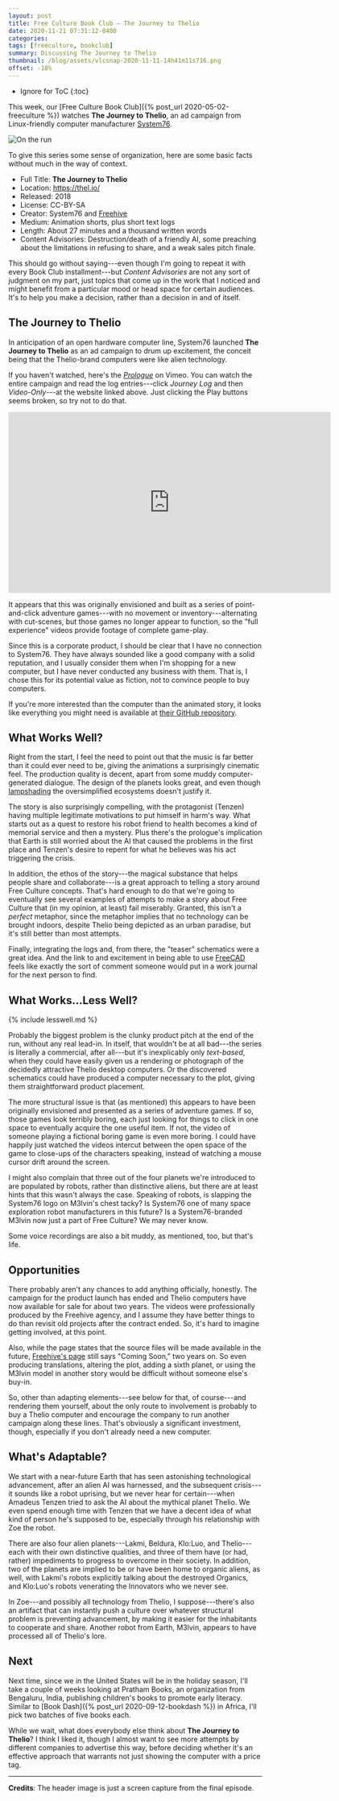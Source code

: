 ```yaml
---
layout: post
title: Free Culture Book Club — The Journey to Thelio
date: 2020-11-21 07:31:12-0400
categories:
tags: [freeculture, bookclub]
summary: Discussing The Journey to Thelio
thumbnail: /blog/assets/vlcsnap-2020-11-11-14h41m11s716.png
offset: -18%
---
```


* Ignore for ToC
{:toc}

This week, our [Free Culture Book Club]({% post_url 2020-05-02-freeculture %}) watches **The Journey to Thelio**, an ad campaign from Linux-friendly computer manufacturer [System76](https://system76.com/).

![On the run](/blog/assets/vlcsnap-2020-11-11-14h41m11s716.png "On the run")

To give this series some sense of organization, here are some basic facts without much in the way of context.

 * Full Title:  **The Journey to Thelio**
 * Location:  <https://thel.io/>
 * Released:  2018
 * License:  CC-BY-SA
 * Creator:  System76 and [Freehive](https://freehive.com/)
 * Medium:  Animation shorts, plus short text logs
 * Length:  About 27 minutes and a thousand written words
 * Content Advisories:  Destruction/death of a friendly AI, some preaching about the limitations in refusing to share, and a weak sales pitch finale.

This should go without saying---even though I'm going to repeat it with every Book Club installment---but *Content Advisories* are not any sort of judgment on my part, just topics that come up in the work that I noticed and might benefit from a particular mood or head space for certain audiences.  It's to help you make a decision, rather than a decision in and of itself.

## The Journey to Thelio

In anticipation of an open hardware computer line, System76 launched **The Journey to Thelio** as an ad campaign to drum up excitement, the conceit being that the Thelio-brand computers were like alien technology.

If you haven't watched, here's the [*Prologue*](https://vimeo.com/289974344) on Vimeo.  You can watch the entire campaign and read the log entries---click *Journey Log* and then *Video-Only*---at the website linked above.  Just clicking the Play buttons seems broken, so try not to do that.

<iframe
  src="https://player.vimeo.com/video/289974344?color=00b18e&title=0&byline=0&portrait=0"
  width="640"
  height="360"
  frameborder="0"
  allow="fullscreen"
  allowfullscreen
>
</iframe>

It appears that this was originally envisioned and built as a series of point-and-click adventure games---with no movement or inventory---alternating with cut-scenes, but those games no longer appear to function, so the "full experience" videos provide footage of complete game-play.

Since this is a corporate product, I should be clear that I have no connection to System76.  They have always sounded like a good company with a solid reputation, and I usually consider them when I'm shopping for a new computer, but I have never conducted any business with them.  That is, I chose this for its potential value as fiction, not to convince people to buy computers.

If you're more interested than the computer than the animated story, it looks like everything you might need is available at [their GitHub repository](https://github.com/system76/thelio/).

## What Works Well?

Right from the start, I feel the need to point out that the music is far better than it could ever need to be, giving the animations a surprisingly cinematic feel.  The production quality is decent, apart from some muddy computer-generated dialogue.  The design of the planets looks great, and even though [lampshading](https://tvtropes.org/pmwiki/pmwiki.php/Main/LampshadeHanging) the oversimplified ecosystems doesn't justify it.

The story is also surprisingly compelling, with the protagonist (Tenzen) having multiple legitimate motivations to put himself in harm's way.  What starts out as a quest to restore his robot friend to health becomes a kind of memorial service and then a mystery.  Plus there's the prologue's implication that Earth is still worried about the AI that caused the problems in the first place and Tenzen's desire to repent for what he believes was his act triggering the crisis.

In addition, the ethos of the story---the magical substance that helps people share and collaborate---is a great approach to telling a story around Free Culture concepts.  That's hard enough to do that we're going to eventually see several examples of attempts to make a story about Free Culture that (in my opinion, at least) fail miserably.  Granted, this isn't a *perfect* metaphor, since the metaphor implies that no technology can be brought indoors, despite Thelio being depicted as an urban paradise, but it's still better than most attempts.

Finally, integrating the logs and, from there, the "teaser" schematics were a great idea.  And the link to and excitement in being able to use [FreeCAD](https://www.freecadweb.org/) feels like exactly the sort of comment someone would put in a work journal for the next person to find.

## What Works...Less Well?

{% include lesswell.md %}

Probably the biggest problem is the clunky product pitch at the end of the run, without any real lead-in.  In itself, that wouldn't be at all bad---the series is literally a commercial, after all---but it's inexplicably only *text-based*, when they could have easily given us a rendering or photograph of the decidedly attractive Thelio desktop computers.  Or the discovered schematics could have produced a computer necessary to the plot, giving them straightforward product placement.

The more structural issue is that (as mentioned) this appears to have been originally envisioned and presented as a series of adventure games.  If so, those games look terribly boring, each just looking for things to click in one space to eventually acquire the one useful item.  If not, the video of someone playing a fictional boring game is even more boring.  I could have happily just watched the videos intercut between the open space of the game to close-ups of the characters speaking, instead of watching a mouse cursor drift around the screen.

I might also complain that three out of the four planets we're introduced to are populated by robots, rather than distinctive aliens, but there are at least hints that this wasn't always the case.  Speaking of robots, is slapping the System76 logo on M3lvin's chest tacky?  Is System76 one of many space exploration robot manufacturers in this future?  Is a System76-branded M3lvin now just a part of Free Culture?  We may never know.

Some voice recordings are also a bit muddy, as mentioned, too, but that's life.

## Opportunities

There probably aren't any chances to add anything officially, honestly.  The campaign for the product launch has ended and Thelio computers have now available for sale for about two years.  The videos were professionally produced by the Freehive agency, and I assume they have better things to do than revisit old projects after the contract ended.  So, it's hard to imagine getting involved, at this point.

Also, while the page states that the source files will be made available in the future, [Freehive's page](https://thelio.freehive.com/) still says "Coming Soon," two years on.  So even producing translations, altering the plot, adding a sixth planet, or using the M3lvin model in another story would be difficult without someone else's buy-in.

So, other than adapting elements---see below for that, of course---and rendering them yourself, about the only route to involvement is probably to buy a Thelio computer and encourage the company to run another campaign along these lines.  That's obviously a significant investment, though, especially if you don't already need a new computer.

## What's Adaptable?

We start with a near-future Earth that has seen astonishing technological advancement, after an alien AI was harnessed, and the subsequent crisis---it sounds like a robot uprising, but we never hear for certain---when Amadeus Tenzen tried to ask the AI about the mythical planet Thelio.  We even spend enough time with Tenzen that we have a decent idea of what kind of person he's supposed to be, especially through his relationship with Zoe the robot.

There are also four alien planets---Lakmi, Beldura, Klo:Luo, and Thelio---each with their own distinctive qualities, and three of them have (or had, rather) impediments to progress to overcome in their society.  In addition, two of the planets are implied to be or have been home to organic aliens, as well, with Lakmi's robots explicitly talking about the destroyed Organics, and Klo:Luo's robots venerating the Innovators who we never see.

In Zoe---and possibly all technology from Thelio, I suppose---there's also an artifact that can instantly push a culture over whatever structural problem is preventing advancement, by making it easier for the inhabitants to cooperate and share.  Another robot from Earth, M3lvin, appears to have processed all of Thelio's lore.

## Next

Next time, since we in the United States will be in the holiday season, I'll take a couple of weeks looking at Pratham Books, an organization from Bengaluru, India, publishing children's books to promote early literacy.  Similar to [Book Dash]({% post_url 2020-09-12-bookdash %}) in Africa, I'll pick two batches of five books each.

While we wait, what does everybody else think about **The Journey to Thelio**?  I think I liked it, though I almost want to see more attempts by different companies to advertise this way, before deciding whether it's an effective approach that warrants not just showing the computer with a price tag.

* * *

**Credits**:  The header image is just a screen capture from the final episode.
